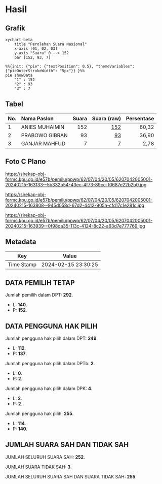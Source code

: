 # Hasil

## Grafik

```mermaid
xychart-beta
    title "Perolehan Suara Nasional"
    x-axis [01, 02, 03]
    y-axis "Suara" 0 --> 152
    bar [152, 93, 7]
```

```mermaid
%%{init: {"pie": {"textPosition": 0.5}, "themeVariables": {"pieOuterStrokeWidth": "5px"}} }%%
pie showData
    "1" : 152
    "2" : 93
    "3" : 7
```

## Tabel

| No. | Nama Paslon    | Suara | Suara (raw) | Persentase |
|:--- |:-------------- | -----:| -----------:| ----------:|
| 1   | ANIES MUHAIMIN | 152   | [152][p-1]  | 60,32      |
| 2   | PRABOWO GIBRAN | 93    | [93][p-2]   | 36,90      |
| 3   | GANJAR MAHFUD  | 7     | [7][p-3]    | 2,78       |


[p-1]: https://github.com/gigit-pemilu/pemilu-2024/blob/main/pilpres/hitung-suara/sub/62-kalimantan-tengah/sub/07-seruyan/sub/04-hanau/sub/2005-pembuang-hulu-ii/sub/001-tps/sub/paslon-1.txt
[p-2]: https://github.com/gigit-pemilu/pemilu-2024/blob/main/pilpres/hitung-suara/sub/62-kalimantan-tengah/sub/07-seruyan/sub/04-hanau/sub/2005-pembuang-hulu-ii/sub/001-tps/sub/paslon-2.txt
[p-3]: https://github.com/gigit-pemilu/pemilu-2024/blob/main/pilpres/hitung-suara/sub/62-kalimantan-tengah/sub/07-seruyan/sub/04-hanau/sub/2005-pembuang-hulu-ii/sub/001-tps/sub/paslon-3.txt

## Foto C Plano

https://sirekap-obj-formc.kpu.go.id/e57b/pemilu/ppwp/62/07/04/20/05/6207042005001-20240215-163133--5b332b54-43ec-4f73-89cc-f0687e22b2b0.jpg

https://sirekap-obj-formc.kpu.go.id/e57b/pemilu/ppwp/62/07/04/20/05/6207042005001-20240215-163808--945d058d-67d2-4412-905a-cfd17c1e281c.jpg

https://sirekap-obj-formc.kpu.go.id/e57b/pemilu/ppwp/62/07/04/20/05/6207042005001-20240215-163939--0f98da35-113c-4124-8c22-a63d7e777769.jpg


## Metadata

| Key        | Value               |
| ---------- | ------------------- |
| Time Stamp | 2024-02-15 23:30:25 |


## DATA PEMILIH TETAP

Jumlah pemilih dalam DPT: **292**.
 * L: **140**.
 * P: **152**.

## DATA PENGGUNA HAK PILIH

Jumlah pengguna hak pilih dalam DPT: **249**.
 * L: **112**.
 * P: **137**.

Jumlah pengguna hak pilih dalam DPTb: **2**.
 * L: **0**.
 * P: **2**.

Jumlah pengguna hak pilih dalam DPK: **4**.
 * L: **2**.
 * P: **2**.

Jumlah pengguna hak pilih: **255**.
 * L: **114**.
 * P: **140**.

## JUMLAH SUARA SAH DAN TIDAK SAH

JUMLAH SELURUH SUARA SAH: **252**.

JUMLAH SUARA TIDAK SAH: **3**.

JUMLAH SELURUH SUARA SAH DAN SUARA TIDAK SAH: **255**.


